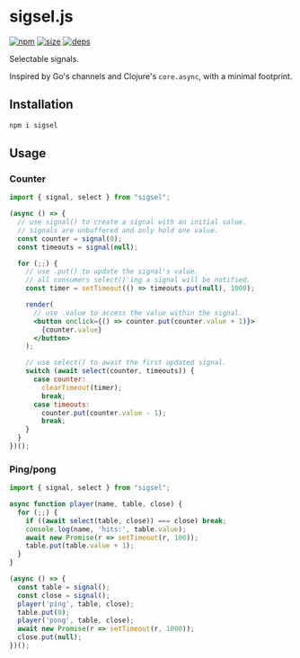 # sigsel.js
[![npm](https://img.shields.io/npm/v/sigsel.svg)](https://www.npmjs.org/package/sigsel)
[![size](https://img.shields.io/bundlephobia/minzip/sigsel.svg)](https://bundlephobia.com)
[![deps](https://david-dm.org/rliang/sigsel/status.svg)](https://david-dm.org/rliang/sigsel)

Selectable signals.

Inspired by Go's channels and Clojure's `core.async`,
with a minimal footprint.

## Installation

```sh
npm i sigsel
```

## Usage

### Counter

```jsx
import { signal, select } from "sigsel";

(async () => {
  // use signal() to create a signal with an initial value.
  // signals are unbuffered and only hold one value.
  const counter = signal(0);
  const timeouts = signal(null);

  for (;;) {
    // use .put() to update the signal's value.
    // all consumers select()'ing a signal will be notified.
    const timer = setTimeout(() => timeouts.put(null), 1000);

    render(
      // use .value to access the value within the signal.
      <button onclick={() => counter.put(counter.value + 1)}>
        {counter.value}
      </button>
    );

    // use select() to await the first updated signal.
    switch (await select(counter, timeouts)) {
      case counter:
        clearTimeout(timer);
        break;
      case timeouts:
        counter.put(counter.value - 1);
        break;
    }
  }
})();
```

### Ping/pong

```js
import { signal, select } from "sigsel";

async function player(name, table, close) {
  for (;;) {
    if ((await select(table, close)) === close) break;
    console.log(name, 'hits:', table.value);
    await new Promise(r => setTimeout(r, 100));
    table.put(table.value + 1);
  }
}

(async () => {
  const table = signal();
  const close = signal();
  player('ping', table, close);
  table.put(0);
  player('pong', table, close);
  await new Promise(r => setTimeout(r, 1000));
  close.put(null);
})();
```
